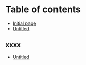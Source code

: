 # Table of contents

* [Initial page](README.md)
* [Untitled](untitled.md)

## xxxx

* [Untitled](xxxx/untitled.md)

